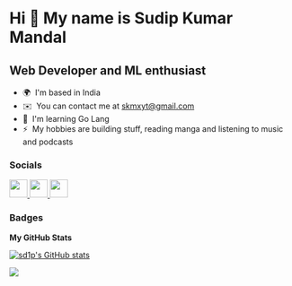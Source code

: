 Hi 👋 My name is Sudip Kumar Mandal
===================================

Web Developer and ML enthusiast
-------------------------------


* 🌍  I'm based in India
* ✉️  You can contact me at [skmxyt@gmail.com](mailto:skmxyt@gmail.com)
* 🧠  I'm learning Go Lang
* ⚡  My hobbies are building stuff, reading manga and listening to music and podcasts


### Socials

<p align="left"> <a href="https://www.github.com/sd1p" target="_blank" rel="noreferrer"> <picture> <source media="(prefers-color-scheme: dark)" srcset="https://raw.githubusercontent.com/danielcranney/readme-generator/main/public/icons/socials/github-dark.svg" /> <source media="(prefers-color-scheme: light)" srcset="https://raw.githubusercontent.com/danielcranney/readme-generator/main/public/icons/socials/github.svg" /> <img src="https://raw.githubusercontent.com/danielcranney/readme-generator/main/public/icons/socials/github.svg" width="32" height="32" /> </picture> </a> <a href="https://www.linkedin.com/in/sud0/" target="_blank" rel="noreferrer"> <picture> <source media="(prefers-color-scheme: dark)" srcset="https://raw.githubusercontent.com/danielcranney/readme-generator/main/public/icons/socials/linkedin-dark.svg" /> <source media="(prefers-color-scheme: light)" srcset="https://raw.githubusercontent.com/danielcranney/readme-generator/main/public/icons/socials/linkedin.svg" /> <img src="https://raw.githubusercontent.com/danielcranney/readme-generator/main/public/icons/socials/linkedin.svg" width="32" height="32" /> </picture> </a> <a href="https://www.x.com/SudipMandal42" target="_blank" rel="noreferrer"> <picture> <source media="(prefers-color-scheme: dark)" srcset="https://raw.githubusercontent.com/danielcranney/readme-generator/main/public/icons/socials/twitter-dark.svg" /> <source media="(prefers-color-scheme: light)" srcset="https://raw.githubusercontent.com/danielcranney/readme-generator/main/public/icons/socials/twitter.svg" /> <img src="https://raw.githubusercontent.com/danielcranney/readme-generator/main/public/icons/socials/twitter.svg" width="32" height="32" /> </picture> </a></p>

### Badges

<b>My GitHub Stats</b>

<a href="http://www.github.com/sd1p"><img src="https://github-readme-stats.vercel.app/api?username=sd1p&show_icons=true&hide=stars,&count_private=true&title_color=6366f1&text_color=64748b&icon_color=10b981&bg_color=22272e&hide_border=true&show_icons=true" alt="sd1p's GitHub stats" /></a>

<a href="http://www.github.com/sd1p"><img src="https://github-readme-streak-stats.herokuapp.com/?user=sd1p&stroke=64748b&background=22272e&ring=6366f1&fire=6366f1&currStreakNum=64748b&currStreakLabel=6366f1&sideNums=64748b&sideLabels=64748b&dates=64748b&hide_border=true" /></a>
